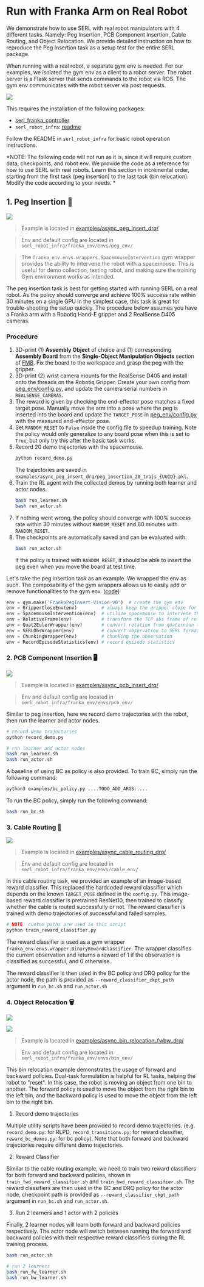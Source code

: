 # Run with Franka Arm on Real Robot

We demonstrate how to use SERL with real robot manipulators with 4 different tasks. Namely: Peg Insertion, PCB Component Insertion, Cable Routing, and Object Relocation. We provide detailed instruction on how to reproduce the Peg Insertion task as a setup test for the entire SERL package.

When running with a real robot, a separate gym env is needed. For our examples, we isolated the gym env as a client to a robot server. The robot server is a Flask server that sends commands to the robot via ROS. The gym env communicates with the robot server via post requests.

![](./images/robot_infra_interfaces.png)

This requires the installation of the following packages:

- [serl_franka_controller](https://github.com/rail-berkeley/serl_franka_controller)
- `serl_robot_infra`: [readme](serl_robot_infra/README.md)

Follow the README in `serl_robot_infra` for basic robot operation instructions.


*NOTE: The following code will not run as it is, since it will require custom data, checkpoints, and robot env. We provide the code as a reference for how to use SERL with real robots. Learn this section in incremental order, starting from the first task (peg insertion) to the last task (bin relocation). Modify the code according to your needs. *

## 1. Peg Insertion 📍

![](./images/peg.png)

> Example is located in [examples/async_peg_insert_drq/](../examples/async_peg_insert_drq/)

> Env and default config are located in `serl_robot_infra/franka_env/envs/peg_env/`

> The `franka_env.envs.wrappers.SpacemouseIntervention` gym wrapper provides the ability to intervene the robot with a spacemouse. This is useful for demo collection, testing robot, and making sure the training Gym environment works as intended.

The peg insertion task is best for getting started with running SERL on a real robot. As the policy should converge and achieve 100% success rate within 30 minutes on a single GPU in the simplest case, this task is great for trouble-shooting the setup quickly. The procedure below assumes you have a Franka arm with a Robotiq Hand-E gripper and 2 RealSense D405 cameras.

### Procedure
1. 3D-print (1) **Assembly Object** of choice and (1) corresponding **Assembly Board** from the **Single-Object Manipulation Objects** section of [FMB](https://functional-manipulation-benchmark.github.io/files/index.html). Fix the board to the workspace and grasp the peg with the gripper.
2. 3D-print (2) wrist camera mounts for the RealSense D405 and install onto the threads on the Robotiq Gripper. Create your own config from [peg_env/config.py](../serl_robot_infra/franka_env/envs/peg_env/config.py), and update the camera serial numbers in `REALSENSE_CAMERAS`.
3. The reward is given by checking the end-effector pose matches a fixed target pose. Manually move the arm into a pose where the peg is inserted into the board and update the `TARGET_POSE` in [peg_env/config.py](../serl_robot_infra/franka_env/envs/peg_env/config.py) with the measured end-effector pose.
4. Set `RANDOM_RESET` to `False` inside the config file to speedup training. Note the policy would only generalize to any board pose when this is set to `True`, but only try this after the basic task works.
5. Record 20 demo trajectories with the spacemouse.
    ```bash
    python record_demo.py
    ```
    The trajectories are saved in `examples/async_peg_insert_drq/peg_insertion_20_trajs_{UUID}.pkl`.
6. Train the RL agent with the collected demos by running both learner and actor nodes.
    ```bash
    bash run_learner.sh
    bash run_actor.sh
    ```
7. If nothing went wrong, the policy should converge with 100% success rate within 30 minutes without `RANDOM_RESET` and 60 minutes with `RANDOM_RESET`.
8. The checkpoints are automatically saved and can be evaluated with:
    ```bash
    bash run_actor.sh
    ```
    If the policy is trained with `RANDOM_RESET`, it should be able to insert the peg even when you move the board at test time.


Let's take the peg insertion task as an example. We wrapped the env as such. The composability of the gym wrappers allows us to easily add or remove functionalities to the gym env. ([code](../examples/async_peg_insert_drq/async_drq_randomized.py))

```python
env = gym.make('FrankaPegInsert-Vision-v0')  # create the gym env
env = GripperCloseEnv(env)         # always keep the gripper close for peg insertion
env = SpacemouseIntervention(env)  # utilize spacemouse to intervene the robot
env = RelativeFrame(env)           # transform the TCP abs frame of ref to relative frame
env = Quat2EulerWrapper(env)       # convert rotation from quaternion to euler
env = SERLObsWrapper(env)          # convert observation to SERL format
env = ChunkingWrapper(env)         # chunking the observation
env = RecordEpisodeStatistics(env) # record episode statistics
```


### 2. PCB Component Insertion 🖥️

![](./images/pcb.png)

> Example is located in [examples/async_pcb_insert_drq/](../examples/async_pcb_insert_drq/)

> Env and default config are located in `serl_robot_infra/franka_env/envs/pcb_env/`

Similar to peg insertion, here we record demo trajectories with the robot, then run the learner and actor nodes.
```bash
# record demo trajectories
python record_demo.py

# run learner and actor nodes
bash run_learner.sh
bash run_actor.sh
```

A baseline of using BC as policy is also provided. To train BC, simply run the following command:
```bash
python3 examples/bc_policy.py ....TODO_ADD_ARGS.....
```

To run the BC policy, simply run the following command:
```bash
bash run_bc.sh
```

### 3. Cable Routing 🔌

![](./images/cable.png)

> Example is located in [examples/async_cable_routing_drq/](../examples/async_cable_routing_drq/)

> Env and default config are located in `serl_robot_infra/franka_env/envs/cable_env/`

In this cable routing task, we provided an example of an image-based reward classifier. This replaced the hardcoded reward classifier which depends on the known `TARGET_POSE` defined in the `config.py`. This image-based reward classifier is pretrained ResNet10, then trained to classify whether the cable is routed successfully or not. The reward classifier is trained with demo trajectories of successful and failed samples.

```bash
# NOTE: custom paths are used in this script
python train_reward_classifier.py
```

The reward classifier is used as a gym wrapper `franka_env.envs.wrapper.BinaryRewardClassifier`. The wrapper classifies the current observation and returns a reward of 1 if the observation is classified as successful, and 0 otherwise.

The reward classifier is then used in the BC policy and DRQ policy for the actor node, the path is provided as `--reward_classifier_ckpt_path` argument in `run_bc.sh` and `run_actor.sh`


### 4. Object Relocation 🗑️

![](./images/forward.png)

![](./images/backward.png)

> Example is located in [examples/async_bin_relocation_fwbw_drq/](../examples/async_bin_relocation_fwbw_drq/)

> Env and default config are located in `serl_robot_infra/franka_env/envs/bin_env/`

This bin relocation example demonstrates the usage of forward and backward policies. Dual-task formulation is helpful for RL tasks, helping the robot to "reset". In this case, the robot is moving an object from one bin to another. The forward policy is used to move the object from the right bin to the left bin, and the backward policy is used to move the object from the left bin to the right bin.

1. Record demo trajectories

Multiple utility scripts have been provided to record demo trajectories. (e.g. `record_demo.py`: for RLPD, `record_transitions.py`: for reward classifier, `reward_bc_demos.py`: for bc policy). Note that both forward and backward trajectories require different demo trajectories.

2. Reward Classifier

Similar to the cable routing example, we need to train two reward classifiers for both forward and backward policies, shown in `train_fwd_reward_classifier.sh` and `train_bwd_reward_classifier.sh`. The reward classifiers are then used in the BC and DRQ policy for the actor node, checkpoint path is provided as `--reward_classifier_ckpt_path` argument in `run_bc.sh` and `run_actor.sh`.

3. Run 2 learners and 1 actor with 2 policies

Finally, 2 learner nodes will learn both forward and backward policies respectively. The actor node will switch between running the forward and backward policies with their respective reward classifiers during the RL training process.

```bash
bash run_actor.sh

# run 2 learners
bash run_fw_learner.sh
bash run_bw_learner.sh
```
